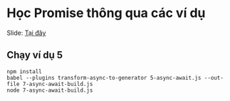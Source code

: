 # Học Promise thông qua các ví dụ

Slide: [Tại đây](https://docs.google.com/presentation/d/13Q6cN_pjX5uYQ4HPtEAHOIuvFfxUaPm6I-hsvGG6dM4/edit?usp=sharing)

## Chạy ví dụ 5
```
npm install
babel --plugins transform-async-to-generator 5-async-await.js --out-file 7-async-await-build.js
node 7-async-await-build.js
```